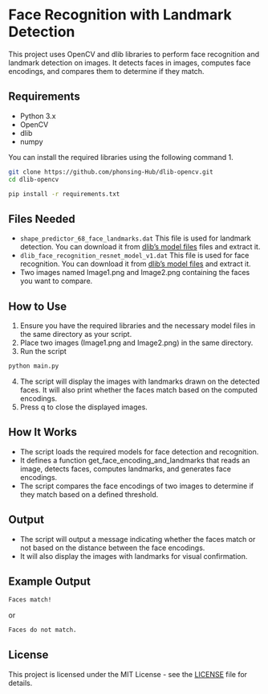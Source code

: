 # Face Recognition with Landmark Detection

This project uses OpenCV and dlib libraries to perform face recognition and landmark detection on images. It detects faces in images, computes face encodings, and compares them to determine if they match.

## Requirements

- Python 3.x
- OpenCV
- dlib
- numpy

You can install the required libraries using the following command
1.
  ```bash
  git clone https://github.com/phonsing-Hub/dlib-opencv.git
  cd dlib-opencv
  ```
```bash
pip install -r requirements.txt
```

## Files Needed
- `shape_predictor_68_face_landmarks.dat` This file is used for landmark detection. You can download it from [dlib’s model files](https://github.com/davisking/dlib-models) files and extract it.
- `dlib_face_recognition_resnet_model_v1.dat` This file is used for face recognition. You can download it from [dlib’s model files](https://github.com/davisking/dlib-models) and extract it.
- Two images named Image1.png and Image2.png containing the faces you want to compare.

## How to Use
1.	Ensure you have the required libraries and the necessary model files in the same directory as your script.
2.	Place two images (Image1.png and Image2.png) in the same directory.
3.	Run the script
```bash
python main.py
```
4.	The script will display the images with landmarks drawn on the detected faces. It will also print whether the faces match based on the computed encodings.
5.	Press q to close the displayed images.

## How It Works
- The script loads the required models for face detection and recognition.
- It defines a function get_face_encoding_and_landmarks that reads an image, detects faces, computes landmarks, and generates face encodings.
- The script compares the face encodings of two images to determine if they match based on a defined threshold.

## Output
- The script will output a message indicating whether the faces match or not based on the distance between the face encodings.
- It will also display the images with landmarks for visual confirmation.

## Example Output
```bash
Faces match!
```
or
```bash
Faces do not match.
```

## License
This project is licensed under the MIT License - see the [LICENSE](https://opensource.org/license/mit) file for details.
